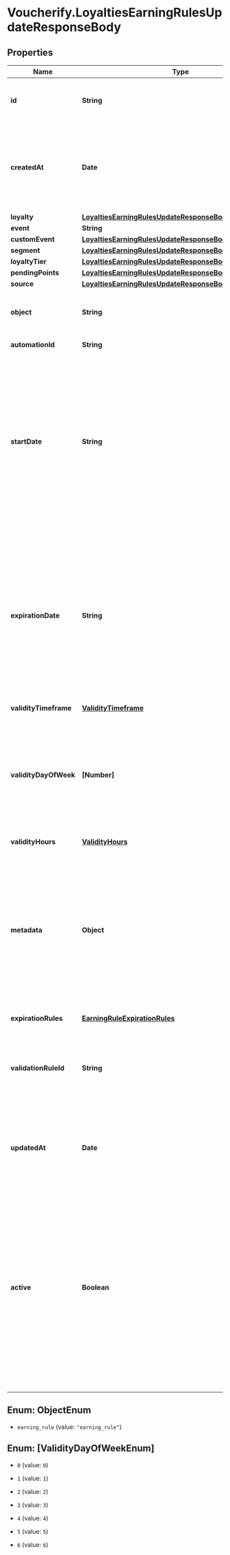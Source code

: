 # Voucherify.LoyaltiesEarningRulesUpdateResponseBody

## Properties

Name | Type | Description | Notes
------------ | ------------- | ------------- | -------------
**id** | **String** | Assigned by the Voucherify API, identifies the earning rule object. | [optional] 
**createdAt** | **Date** | Timestamp representing the date and time when the earning rule was created. The value is shown in the ISO 8601 format. | [optional] 
**loyalty** | [**LoyaltiesEarningRulesUpdateResponseBodyLoyalty**](LoyaltiesEarningRulesUpdateResponseBodyLoyalty.md) |  | [optional] 
**event** | **String** |  | [optional] 
**customEvent** | [**LoyaltiesEarningRulesUpdateResponseBodyCustomEvent**](LoyaltiesEarningRulesUpdateResponseBodyCustomEvent.md) |  | [optional] 
**segment** | [**LoyaltiesEarningRulesUpdateResponseBodySegment**](LoyaltiesEarningRulesUpdateResponseBodySegment.md) |  | [optional] 
**loyaltyTier** | [**LoyaltiesEarningRulesUpdateResponseBodyLoyaltyTier**](LoyaltiesEarningRulesUpdateResponseBodyLoyaltyTier.md) |  | [optional] 
**pendingPoints** | [**LoyaltiesEarningRulesUpdateResponseBodyPendingPoints**](LoyaltiesEarningRulesUpdateResponseBodyPendingPoints.md) |  | [optional] 
**source** | [**LoyaltiesEarningRulesUpdateResponseBodySource**](LoyaltiesEarningRulesUpdateResponseBodySource.md) |  | [optional] 
**object** | **String** | The type of the object represented by JSON. Default is earning_rule. | [optional] [default to &#39;earning_rule&#39;]
**automationId** | **String** | For internal use by Voucherify. | [optional] 
**startDate** | **String** | Start date defines when the earning rule starts to be active. Activation timestamp is presented in the ISO 8601 format. The earning rule is inactive before this date. If you do not define the start date for an earning rule, it will inherit the campaign start date by default. | [optional] 
**expirationDate** | **String** | Expiration date defines when the earning rule expires. Expiration timestamp is presented in the ISO 8601 format. The earning rule is inactive after this date. If you do not define the expiration date for an earning rule, it will inherit the campaign expiration date by default. | [optional] 
**validityTimeframe** | [**ValidityTimeframe**](ValidityTimeframe.md) |  | [optional] 
**validityDayOfWeek** | **[Number]** | Integer array corresponding to the particular days of the week in which the voucher is valid.  - &#x60;0&#x60; Sunday - &#x60;1&#x60; Monday - &#x60;2&#x60; Tuesday - &#x60;3&#x60; Wednesday - &#x60;4&#x60; Thursday - &#x60;5&#x60; Friday - &#x60;6&#x60; Saturday | [optional] 
**validityHours** | [**ValidityHours**](ValidityHours.md) |  | [optional] 
**metadata** | **Object** | The metadata object stores all custom attributes assigned to the earning rule. A set of key/value pairs that you can attach to an earning rule object. It can be useful for storing additional information about the earning rule in a structured format. | [optional] 
**expirationRules** | [**EarningRuleExpirationRules**](EarningRuleExpirationRules.md) |  | [optional] 
**validationRuleId** | **String** | A unique validation rule identifier assigned by the Voucherify API. The validation rule is verified before points are added to the balance. | [optional] 
**updatedAt** | **Date** | Timestamp representing the date and time when the earning rule was last updated in ISO 8601 format. | [optional] 
**active** | **Boolean** | A flag to toggle the earning rule on or off. You can disable an earning rule even though it&#39;s within the active period defined by the start_date and expiration_date of the campaign or the earning rule&#39;s own start_date and expiration_date.  - &#x60;true&#x60; indicates an active earning rule - &#x60;false&#x60; indicates an inactive earning rule | [optional] 



## Enum: ObjectEnum


* `earning_rule` (value: `"earning_rule"`)





## Enum: [ValidityDayOfWeekEnum]


* `0` (value: `0`)

* `1` (value: `1`)

* `2` (value: `2`)

* `3` (value: `3`)

* `4` (value: `4`)

* `5` (value: `5`)

* `6` (value: `6`)




